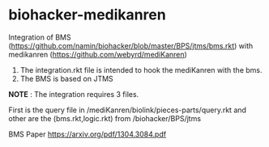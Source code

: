 # biohacker-medikanren
Integration of BMS (https://github.com/namin/biohacker/blob/master/BPS/jtms/bms.rkt)  with medikanren (https://github.com/webyrd/mediKanren) 



1) The integration.rkt file is intended to hook the mediKanren with the bms. 
2) The BMS is based on JTMS 



**NOTE** : The integration requires 3 files.

 First is the query file in /mediKanren/biolink/pieces-parts/query.rkt and other are the (bms.rkt,logic.rkt) from /biohacker/BPS/jtms



BMS Paper https://arxiv.org/pdf/1304.3084.pdf
 
